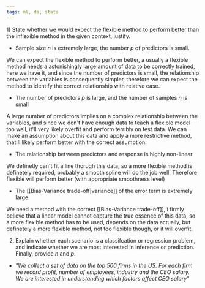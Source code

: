 ```yaml
---
tags: ml, ds, stats
---
```


$1)$ State whether we would expect the flexible method to perform better than the inflexible method in the given context, justify.
- Sample size $n$ is extremely large, the number $p$ of predictors is small.

We can expect the flexible method to perform better, a usually a flexible method needs a astonishingly large amount of data to be correctly trained, here we have it, and since the number of predictors is small, the relationship between the variables is consequently simpler, therefore we can expect the method to identify the correct relationship with relative ease.

- The number of predictors $p$ is large, and the number of samples $n$ is small

A large number of predictors implies on a complex relationship between the variables, and since we don't have enough data to teach a flexible model too well, it'll very likely overfit and perform terribly on test data. We can make an assumption about this data and apply a more restrictive method, that'll likely perform better with the correct assumption.

- The relationship between predictors and response is highly non-linear

We definetly can't fit a line thorugh this data, so a more flexible method is definetely required, probably a smooth spline will do the job well. Therefore flexible will perform better (with appropriate smoothness level)

- The [[Bias-Variance trade-off|variance]] of the error term is extremely large.

We need a method with the correct [[Bias-Variance trade-off]], i firmly believe that a linear model cannot capture the true essence of this data, so a more flexible method has to be used, depends on the data actually, but definetely a more flexible method, not too flexible though, or it will overfit.

2) Explain whether each scenario is a classifcation or regression problem, and indicate whether we are most interested in inference or prediction. Finally, provide $n$ and $p$.

- *"We collect a set of data on the top $500$ firms in the US. For each firm we record profit, number of employees, industry and the CEO salary. We are interested in understanding which factors affect CEO salary"*

